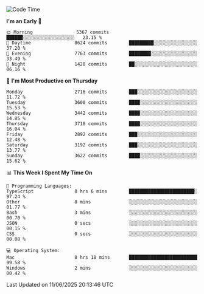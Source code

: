 <!--START_SECTION:waka-->
![Code Time](http://img.shields.io/badge/Code%20Time-5%2C147%20hrs%2057%20mins-blue)

**I'm an Early 🐤** 

```text
🌞 Morning                5367 commits        ██████░░░░░░░░░░░░░░░░░░░   23.15 % 
🌆 Daytime                8624 commits        █████████░░░░░░░░░░░░░░░░   37.20 % 
🌃 Evening                7763 commits        ████████░░░░░░░░░░░░░░░░░   33.49 % 
🌙 Night                  1428 commits        ██░░░░░░░░░░░░░░░░░░░░░░░   06.16 % 
```
📅 **I'm Most Productive on Thursday** 

```text
Monday                   2716 commits        ███░░░░░░░░░░░░░░░░░░░░░░   11.72 % 
Tuesday                  3600 commits        ████░░░░░░░░░░░░░░░░░░░░░   15.53 % 
Wednesday                3442 commits        ████░░░░░░░░░░░░░░░░░░░░░   14.85 % 
Thursday                 3718 commits        ████░░░░░░░░░░░░░░░░░░░░░   16.04 % 
Friday                   2892 commits        ███░░░░░░░░░░░░░░░░░░░░░░   12.48 % 
Saturday                 3192 commits        ███░░░░░░░░░░░░░░░░░░░░░░   13.77 % 
Sunday                   3622 commits        ████░░░░░░░░░░░░░░░░░░░░░   15.62 % 
```


📊 **This Week I Spent My Time On** 

```text
💬 Programming Languages: 
TypeScript               8 hrs 6 mins        ████████████████████████░   97.24 % 
Other                    8 mins              ░░░░░░░░░░░░░░░░░░░░░░░░░   01.77 % 
Bash                     3 mins              ░░░░░░░░░░░░░░░░░░░░░░░░░   00.70 % 
JSON                     0 secs              ░░░░░░░░░░░░░░░░░░░░░░░░░   00.15 % 
CSS                      0 secs              ░░░░░░░░░░░░░░░░░░░░░░░░░   00.08 % 

💻 Operating System: 
Mac                      8 hrs 18 mins       █████████████████████████   99.58 % 
Windows                  2 mins              ░░░░░░░░░░░░░░░░░░░░░░░░░   00.42 % 
```


 Last Updated on 11/06/2025 20:13:46 UTC
<!--END_SECTION:waka-->
